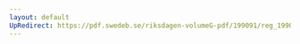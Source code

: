 ```yaml
---
layout: default
UpRedirect: https://pdf.swedeb.se/riksdagen-volumeG-pdf/199091/reg_199091/reg_199091_0254.pdf
---
```

